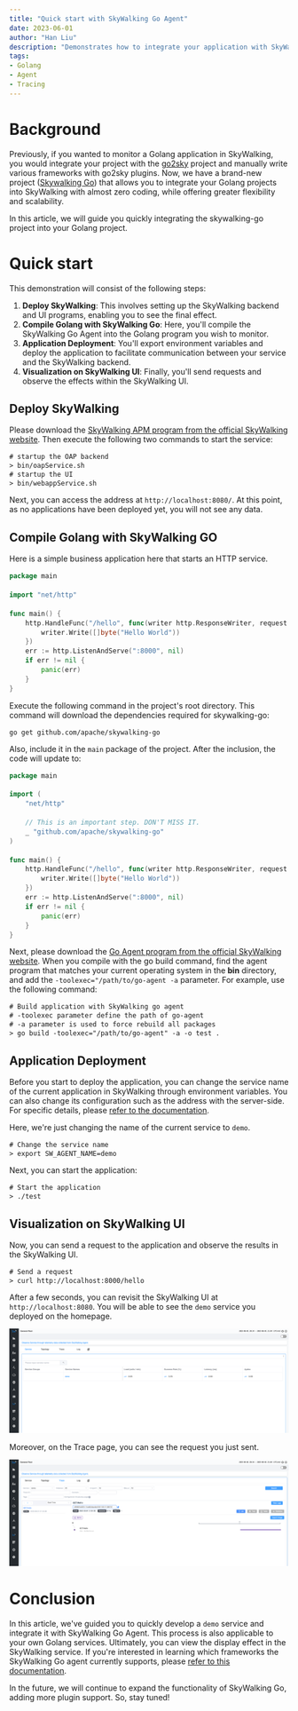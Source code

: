 ```yaml
---
title: "Quick start with SkyWalking Go Agent"
date: 2023-06-01
author: "Han Liu"
description: "Demonstrates how to integrate your application with SkyWalking Go and view the results in the SkyWalking UI."
tags:
- Golang
- Agent
- Tracing
---
```


# Background

Previously, if you wanted to monitor a Golang application in SkyWalking, you would integrate your project with the [go2sky](https://github.com/skyapm/go2sky) project 
and manually write various frameworks with go2sky plugins. Now, we have a brand-new project ([Skywalking Go](https://github.com/apache/skywalking-go)) 
that allows you to integrate your Golang projects into SkyWalking with almost zero coding, while offering greater flexibility and scalability.

In this article, we will guide you quickly integrating the skywalking-go project into your Golang project.

# Quick start

This demonstration will consist of the following steps:

1. **Deploy SkyWalking**: This involves setting up the SkyWalking backend and UI programs, enabling you to see the final effect.
2. **Compile Golang with SkyWalking Go**: Here, you'll compile the SkyWalking Go Agent into the Golang program you wish to monitor.
3. **Application Deployment**: You'll export environment variables and deploy the application to facilitate communication between your service and the SkyWalking backend.
4. **Visualization on SkyWalking UI**: Finally, you'll send requests and observe the effects within the SkyWalking UI.

## Deploy SkyWalking

Please download the [SkyWalking APM program from the official SkyWalking website](https://skywalking.apache.org/downloads/#SkyWalkingAPM). 
Then execute the following two commands to start the service:

```shell
# startup the OAP backend
> bin/oapService.sh
# startup the UI
> bin/webappService.sh
```

Next, you can access the address at `http://localhost:8080/`. At this point, as no applications have been deployed yet, you will not see any data.

## Compile Golang with SkyWalking GO

Here is a simple business application here that starts an HTTP service.

```go
package main

import "net/http"

func main() {
	http.HandleFunc("/hello", func(writer http.ResponseWriter, request *http.Request) {
		writer.Write([]byte("Hello World"))
	})
	err := http.ListenAndServe(":8000", nil)
	if err != nil {
		panic(err)
	}
}
```

Execute the following command in the project's root directory. This command will download the dependencies required for skywalking-go:

```shell
go get github.com/apache/skywalking-go
```

Also, include it in the `main` package of the project. After the inclusion, the code will update to:

```go
package main

import (
	"net/http"

    // This is an important step. DON'T MISS IT.
	_ "github.com/apache/skywalking-go"
)

func main() {
	http.HandleFunc("/hello", func(writer http.ResponseWriter, request *http.Request) {
		writer.Write([]byte("Hello World"))
	})
	err := http.ListenAndServe(":8000", nil)
	if err != nil {
		panic(err)
	}
}
```

Next, please download the [Go Agent program from the official SkyWalking website](https://skywalking.apache.org/downloads/#GoAgent). 
When you compile with the go build command, find the agent program that matches your current operating system in the **bin** directory, 
and add the `-toolexec="/path/to/go-agent -a` parameter. For example, use the following command:

```shell
# Build application with SkyWalking go agent
# -toolexec parameter define the path of go-agent
# -a parameter is used to force rebuild all packages
> go build -toolexec="/path/to/go-agent" -a -o test .
```

## Application Deployment


Before you start to deploy the application, you can change the service name of the current application in SkyWalking through environment variables. 
You can also change its configuration such as the address with the server-side. For specific details, please [refer to the documentation](https://skywalking.apache.org/docs/skywalking-go/next/en/advanced-features/settings-override/). 

Here, we're just changing the name of the current service to `demo`.

```shell
# Change the service name
> export SW_AGENT_NAME=demo
```

Next, you can start the application:

```shell
# Start the application
> ./test
```

## Visualization on SkyWalking UI

Now, you can send a request to the application and observe the results in the SkyWalking UI.

```shell
# Send a request
> curl http://localhost:8000/hello
```

After a few seconds, you can revisit the SkyWalking UI at `http://localhost:8080`. You will be able to see the `demo` service you deployed on the homepage.

![Service List](./service.png)

Moreover, on the Trace page, you can see the request you just sent.

![Trace List](./trace.png)

# Conclusion

In this article, we've guided you to quickly develop a `demo` service and integrate it with SkyWalking Go Agent. 
This process is also applicable to your own Golang services. Ultimately, you can view the display effect in the SkyWalking service. 
If you're interested in learning which frameworks the SkyWalking Go agent currently supports, please [refer to this documentation](https://skywalking.apache.org/docs/skywalking-go/next/en/agent/support-plugins/).

In the future, we will continue to expand the functionality of SkyWalking Go, adding more plugin support. So, stay tuned!




